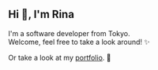 ## Hi 👋, I'm Rina
I'm a software developer from Tokyo. <br>
Welcome, feel free to take a look around! ✨

Or take a look at my <a href="https://rina-iwamine.netlify.app/" target="_blank" rel="noreferrer noopener">portfolio</a>. 🧩
